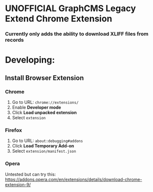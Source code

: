# UNOFFICIAL GraphCMS Legacy Extend Chrome Extension

### Currently only adds the ability to download XLIFF files from records

# Developing:

## Install Browser Extension

### Chrome

1. Go to URL: `chrome://extensions/`
2. Enable **Developer mode**
3. Click **Load unpacked extension**
4. Select `extension`

### Firefox

1. Go to URL: `about:debugging#addons`
2. Click **Load Temporary Add-on**
3. Select `extension/manifest.json`

### Opera
Untested but can try this: https://addons.opera.com/en/extensions/details/download-chrome-extension-9/
